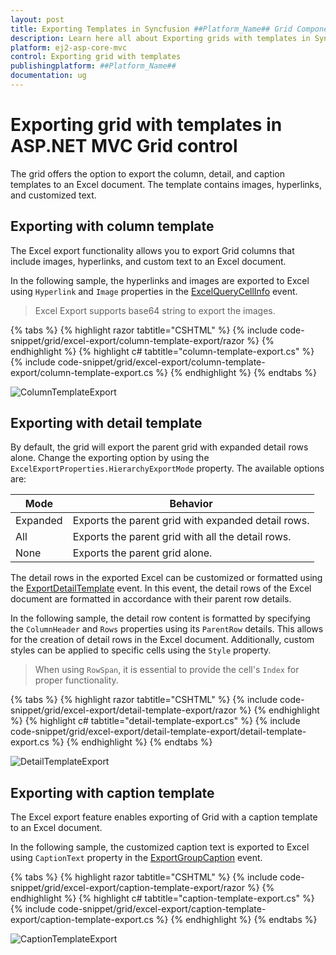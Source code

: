 ```yaml
---
layout: post
title: Exporting Templates in Syncfusion ##Platform_Name## Grid Component
description: Learn here all about Exporting grids with templates in Syncfusion ##Platform_Name## Grid component of Syncfusion Essential JS 2 and more.
platform: ej2-asp-core-mvc
control: Exporting grid with templates
publishingplatform: ##Platform_Name##
documentation: ug
---
```


# Exporting grid with templates in ASP.NET MVC Grid control

The grid offers the option to export the column, detail, and caption templates to an Excel document. The template contains images, hyperlinks, and customized text.

## Exporting with column template

The Excel export functionality allows you to export Grid columns that include images, hyperlinks, and custom text to an Excel document.

In the following sample, the hyperlinks and images are exported to Excel using `Hyperlink` and `Image` properties in the [ExcelQueryCellInfo](https://help.syncfusion.com/cr/aspnetmvc-js2/Syncfusion.EJ2.Grids.Grid.html#Syncfusion_EJ2_Grids_Grid_ExcelQueryCellInfo) event.

> Excel Export supports base64 string to export the images.

{% tabs %}
{% highlight razor tabtitle="CSHTML" %}
{% include code-snippet/grid/excel-export/column-template-export/razor %}
{% endhighlight %}
{% highlight c# tabtitle="column-template-export.cs" %}
{% include code-snippet/grid/excel-export/column-template-export/column-template-export.cs %}
{% endhighlight %}
{% endtabs %}

![ColumnTemplateExport](../images/colTemp_excel_expt.gif)

## Exporting with detail template

By default, the grid will export the parent grid with expanded detail rows alone. Change the exporting option by using the `ExcelExportProperties.HierarchyExportMode` property. The available options are:

| Mode     | Behavior    |
|----------|-------------|
| Expanded | Exports the parent grid with expanded detail rows. |
| All      | Exports the parent grid with all the detail rows. |
| None     | Exports the parent grid alone. |

The detail rows in the exported Excel can be customized or formatted using the [ExportDetailTemplate](https://help.syncfusion.com/cr/aspnetmvc-js2/Syncfusion.EJ2.Grids.Grid.html#Syncfusion_EJ2_Grids_Grid_ExportDetailTemplate) event. In this event, the detail rows of the Excel document are formatted in accordance with their parent row details.

In the following sample, the detail row content is formatted by specifying the `ColumnHeader` and `Rows` properties using its `ParentRow` details. This allows for the creation of detail rows in the Excel document. Additionally, custom styles can be applied to specific cells using the `Style` property.

> When using `RowSpan`, it is essential to provide the cell's `Index` for proper functionality.

{% tabs %}
{% highlight razor tabtitle="CSHTML" %}
{% include code-snippet/grid/excel-export/detail-template-export/razor %}
{% endhighlight %}
{% highlight c# tabtitle="detail-template-export.cs" %}
{% include code-snippet/grid/excel-export/detail-template-export/detail-template-export.cs %}
{% endhighlight %}
{% endtabs %}

![DetailTemplateExport](../images/detailTemp_excel_expt.gif)

## Exporting with caption template

The Excel export feature enables exporting of Grid with a caption template to an Excel document.

In the following sample, the customized caption text is exported to Excel using `CaptionText` property in the [ExportGroupCaption](https://help.syncfusion.com/cr/aspnetmvc-js2/Syncfusion.EJ2.Grids.Grid.html#Syncfusion_EJ2_Grids_Grid_ExportGroupCaption) event.


{% tabs %}
{% highlight razor tabtitle="CSHTML" %}
{% include code-snippet/grid/excel-export/caption-template-export/razor %}
{% endhighlight %}
{% highlight c# tabtitle="caption-template-export.cs" %}
{% include code-snippet/grid/excel-export/caption-template-export/caption-template-export.cs %}
{% endhighlight %}
{% endtabs %}

![CaptionTemplateExport](../images/captionTemp_excel_expt.gif)